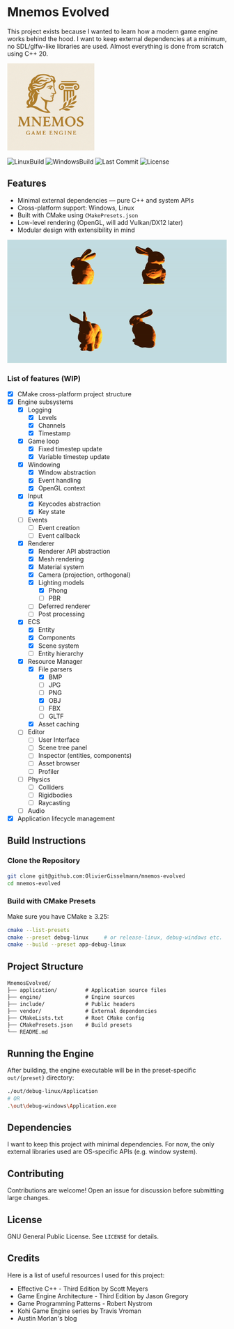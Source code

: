 # Mnemos Evolved

This project exists because I wanted to learn how a modern game engine works behind the hood. I want to keep external dependencies at a minimum, no SDL/glfw-like libraries are used. Almost everything is done from scratch using C++ 20.

<img src="logo.png" width="200" height="200">

![LinuxBuild](https://github.com/OlivierGisselmann/mnemos-evolved/actions/workflows/build-linux.yml/badge.svg)
![WindowsBuild](https://github.com/OlivierGisselmann/mnemos-evolved/actions/workflows/build-windows.yml/badge.svg)
![Last Commit](https://img.shields.io/github/last-commit/OlivierGisselmann/mnemos-evolved)
![License](https://img.shields.io/github/license/OlivierGisselmann/mnemos-evolved)

## Features

- Minimal external dependencies — pure C++ and system APIs
- Cross-platform support: Windows, Linux
- Built with CMake using `CMakePresets.json`
- Low-level rendering (OpenGL, will add Vulkan/DX12 later)
- Modular design with extensibility in mind

![Turn](resources/screenshots/turn.gif)

### List of features (WIP)
- [x] CMake cross-platform project structure
- [x] Engine subsystems
    - [x] Logging
        - [x] Levels
        - [x] Channels
        - [x] Timestamp
    - [x] Game loop
        - [x] Fixed timestep update
        - [x] Variable timestep update
    - [x] Windowing
        - [x] Window abstraction
        - [x] Event handling
        - [x] OpenGL context
    - [x] Input
        - [x] Keycodes abstraction
        - [x] Key state
    - [ ] Events
        - [ ] Event creation
        - [ ] Event callback
    - [x] Renderer
        - [x] Renderer API abstraction
        - [x] Mesh rendering
        - [x] Material system
        - [x] Camera (projection, orthogonal)
        - [x] Lighting models
            - [x] Phong
            - [ ] PBR
        - [ ] Deferred renderer
        - [ ] Post processing
    - [x] ECS
        - [x] Entity
        - [x] Components
        - [x] Scene system
        - [ ] Entity hierarchy
    - [x] Resource Manager
        - [x] File parsers
            - [x] BMP
            - [ ] JPG
            - [ ] PNG
            - [x] OBJ
            - [ ] FBX
            - [ ] GLTF
        - [x] Asset caching
    - [ ] Editor
        - [ ] User Interface
        - [ ] Scene tree panel
        - [ ] Inspector (entities, components)
        - [ ] Asset browser
        - [ ] Profiler
    - [ ] Physics
        - [ ] Colliders
        - [ ] Rigidbodies
        - [ ] Raycasting
    - [ ] Audio
- [x] Application lifecycle management

## Build Instructions

### Clone the Repository

```bash
git clone git@github.com:OlivierGisselmann/mnemos-evolved
cd mnemos-evolved
```

### Build with CMake Presets

Make sure you have CMake ≥ 3.25:

```bash
cmake --list-presets
cmake --preset debug-linux     # or release-linux, debug-windows etc.
cmake --build --preset app-debug-linux
```

## Project Structure

```
MnemosEvolved/
├── application/         # Application source files
├── engine/              # Engine sources
├── include/             # Public headers
├── vendor/              # External dependencies
├── CMakeLists.txt       # Root CMake config
├── CMakePresets.json    # Build presets
└── README.md
```

## Running the Engine

After building, the engine executable will be in the preset-specific `out/{preset}` directory:

```bash
./out/debug-linux/Application
# OR
.\out\debug-windows\Application.exe
```

## Dependencies

I want to keep this project with minimal dependencies. For now, the only external libraries used are OS-specific APIs (e.g. window system).

## Contributing

Contributions are welcome! Open an issue for discussion before submitting large changes.

## License

GNU General Public License. See `LICENSE` for details.

## Credits

Here is a list of useful resources I used for this project:

- Effective C++ - Third Edition by Scott Meyers
- Game Engine Architecture - Third Edition by Jason Gregory
- Game Programming Patterns - Robert Nystrom
- Kohi Game Engine series by Travis Vroman
- Austin Morlan's blog